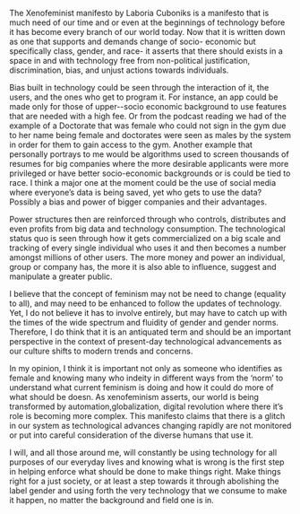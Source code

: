 The Xenofeminist manifesto by Laboria Cuboniks is a manifesto that is much need of our time and or even at the beginnings of technology before it has become every branch of our world today. Now that it is written down as one that supports and demands change of socio- economic but specifically class, gender, and race- it asserts that there should exists in a space in and with technology free from non-political justification, discrimination, bias, and unjust actions towards individuals.
 
Bias built in technology could be seen through the interaction of it, the users, and the ones who get to program it. For instance, an app could be made only for those of upper--socio economic background to use features that are needed with a high fee. Or from the podcast reading we had of the example of a Doctorate that was female who could not sign in the gym due to her name being female and doctorates were seen as males by the system in order for them to gain access to the gym. Another example that personally portrays to me would be algorithms used to screen thousands of resumes for big companies where the more desirable applicants were more privileged or have better socio-economic backgrounds or is could be tied to race. I think a major one at the moment could be the use of social media where everyone’s data is being saved, yet who gets to use the data? Possibly a bias and power of bigger companies and their advantages.
 
Power structures then are reinforced through who controls, distributes and even profits from big data and technology consumption. The technological status quo is seen through how it gets commercialized on a big scale and tracking of every single individual who uses it and then becomes a number amongst millions of other users. The more money and power an individual, group or company has, the more it is also able to influence, suggest and manipulate a greater public.
 
I believe that the concept of feminism may not be need to change (equality to all), and may need to be enhanced to follow the updates of technology. Yet, I do not believe it has to involve entirely, but may have to catch up with the times of the wide spectrum and fluidity of gender and gender norms. Therefore, I do think that it is an antiquated term and should be an important perspective in the context of present-day technological advancements as our culture shifts to modern trends and concerns.

In my opinion, I think it is important not only as someone who identifies as female and knowing many who indeity in different ways from the ‘norm’ to understand what current feminism is doing and how it could do more of what should be doesn. As xenofeminism asserts, our world is being transformed by automation,globalization, digital revolution where there it’s role is becoming more complex. This manifesto claims that there is a glitch in our system as technological advances changing rapidly are not monitored or put into careful consideration of the diverse humans that use it.


I will, and all those around me, will constantly be using technology for all purposes of our everyday lives and knowing what is wrong is the first step in helping enforce what should be done to make things right. Make things right for a just society, or at least a step towards it through abolishing the label gender and using forth the very technology that we consume to make it happen, no matter the background and field one is in.

